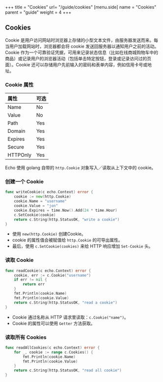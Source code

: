 +++
title = "Cookies"
url= "/guide/cookies"
[menu.side]
  name = "Cookies"
  parent = "guide"
  weight = 4
+++

## Cookies

Cookie 是用户访问网站时浏览器上存储的小型文本文件，由服务器发送而来。每当用户加载网站时，浏览器都会将 cookie 发送回服务器以通知用户之前的活动。
Cookie 作为一个可靠验证凭据，可用来记录状态信息（比如在线商城购物车中的商品）或记录用户的浏览器活动（包括单击特定按钮，登录或记录访问过的页面）。Cookie 还可以存储用户先前输入的密码和表单内容，例如信用卡号或地址。

### Cookie 属性

| 属性       | 可选   |
| :------- | :--- |
| Name     | No   |
| Value    | No   |
| Path     | Yes  |
| Domain   | Yes  |
| Expires  | Yes  |
| Secure   | Yes  |
| HTTPOnly | Yes  |

Echo 使用 golang 自带的 `http.Cookie` 对象写入／读取从上下文中的 cookie。

### 创建一个 Cookie

```go
func writeCookie(c echo.Context) error {
	cookie := new(http.Cookie)
	cookie.Name = "username"
	cookie.Value = "jon"
	cookie.Expires = time.Now().Add(24 * time.Hour)
	c.SetCookie(cookie)
	return c.String(http.StatusOK, "write a cookie")
}
```

- 使用 `new(http.Cookie)` 创建Cookie。
- cookie 的属性值会被赋值给 `http.Cookie` 的可导出属性。
- 最后，使用 `c.SetCookie(cookies)` 来给 HTTP 响应增加 `Set-Cookie` 头。

### 读取 Cookie

```go
func readCookie(c echo.Context) error {
	cookie, err := c.Cookie("username")
	if err != nil {
		return err
	}
	fmt.Println(cookie.Name)
	fmt.Println(cookie.Value)
	return c.String(http.StatusOK, "read a cookie")
}
```

- Cookie 通过名称从 HTTP 请求里读取：`c.Cookie("name")`。
- Cookie 的属性可以使用 `Getter` 方法获取。

### 读取所有 Cookies

```go
func readAllCookies(c echo.Context) error {
	for _, cookie := range c.Cookies() {
		fmt.Println(cookie.Name)
		fmt.Println(cookie.Value)
	}
	return c.String(http.StatusOK, "read all cookie")
}
```

